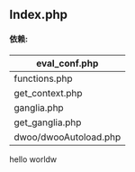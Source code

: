 ## Index.php

#### 依赖:

| eval_conf.php         |
| --------------------- |
| functions.php         |
| get_context.php       |
| ganglia.php           |
| get_ganglia.php       |
| dwoo/dwooAutoload.php |

hello worldw